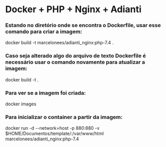 # Docker + PHP + Nginx + Adianti

### Estando no diretório onde se encontra o Dockerfile, usar esse comando para criar a imagem:

docker build -t marcelonees/adianti_nginx:php-7.4 .

### Caso seja alterado algo do arquivo de texto Dockerfile é necessário usar o comando novamente para atualizar a imagem:

docker build -t  .

### Para ver se a imagem foi criada:

docker images

### Para inicializar o container a partir da imagem:

docker run -d --network=host -p 880:880 -v $HOME/Documentos/template/:/var/www/html marcelonees/adianti_nginx:php-7.4

